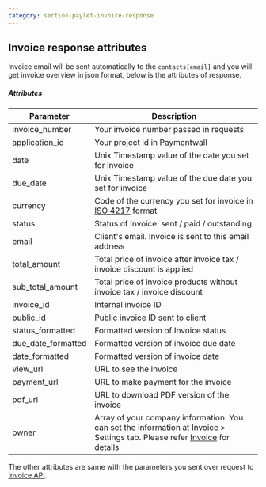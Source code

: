 ```yaml
---
category: section-paylet-invoice-response
---
```


## Invoice response attributes

Invoice email will be sent automatically to the ```contacts[email]``` and you will get invoice overview in json format, below is the attributes of response.

##### Attributes

| Parameter | Description |
|---|---|
| invoice_number | Your invoice number passed in requests |
| application_id | Your project id in Paymentwall |
| date | Unix Timestamp value of the date you set for invoice |
| due_date | Unix Timestamp value of the due date you set for invoice |
| currency | Code of the currency you set for invoice in [ISO 4217](https://en.wikipedia.org/wiki/ISO_4217#Active_codes) format |
| status | Status of Invoice. sent / paid / outstanding |
| email | Client's email. Invoice is sent to this email address |
| total_amount | Total price of invoice after invoice tax / invoice discount is applied |
| sub_total_amount | Total price of invoice products without invoice tax / invoice discount |
| invoice_id | Internal invoice ID |
| public_id | Public invoice ID sent to client |
| status_formatted | Formatted version of Invoice status |
| due_date_formatted | Formatted version of invoice due date |
| date_formatted | Formatted version of invoice date |
| view_url | URL to see the invoice |
| payment_url | URL to make payment for the invoice |
| pdf_url | URL to download PDF version of the invoice |
| owner | Array of your company information. You can set the information at Invoice > Settings tab. Please refer [Invoice](/payments/invoicing-home) for details |

The other attributes are same with the parameters you sent over request to [Invoice API](#section-paylet-invoice).